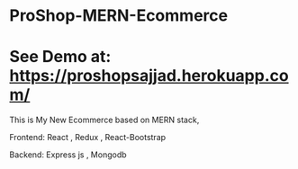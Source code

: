 # ProShop-MERN-Ecommerce
See Demo at:
https://proshopsajjad.herokuapp.com/
=====================================
This is My New Ecommerce based on MERN stack,

Frontend: 
React , Redux , React-Bootstrap

Backend:
Express js , Mongodb
